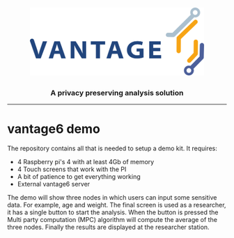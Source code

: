 <h1 align="center">
  <br>
  <a href="https://vantage6.ai"><img src="https://github.com/IKNL/guidelines/blob/master/resources/logos/vantage6.png?raw=true" alt="vantage6" width="400"></a>
</h1>

<h3 align=center> A privacy preserving analysis solution</h3>

--------------------

# vantage6 demo
The repository contains all that is needed to setup a demo kit. It requires:

* 4 Raspberry pi's 4 with at least 4Gb of memory
* 4 Touch screens that work with the PI
* A bit of patience to get everything working
* External vantage6 server

The demo will show three nodes in which users can input some sensitive data.
For example, age and weight. The final screen is used as a researcher, it has
a single button to start the analysis. When the button is pressed the Multi
party computation (MPC) algorithm will compute the average of the three nodes.
Finally the results are displayed at the researcher station.

